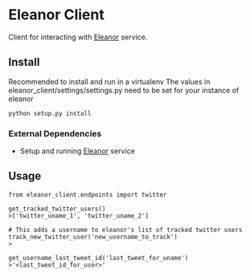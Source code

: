 # Eleanor Client

Client for interacting with [Eleanor](https://github.com/brett-smythe/eleanor) service.

## Install
Recommended to install and run in a virtualenv
The values in eleanor_client/settings/settings.py need to be set for your instance of eleanor

```
python setup.py install
```

### External Dependencies
* Setup and running [Eleanor](https://github.com/brett-smythe/eleanor) service

## Usage

```
from eleanor_client.endpoints import twitter

get_tracked_twitter_users()
>['twitter_uname_1', 'twitter_uname_2']

# This adds a username to eleanor's list of tracked twitter users
track_new_twitter_user('new_username_to_track')
>

get_username_last_tweet_id('last_tweet_for_uname')
>'<last_tweet_id_for_user>'
```
